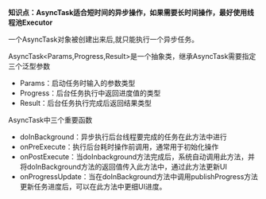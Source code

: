 

**知识点：AsyncTask适合短时间的异步操作，如果需要长时间操作，最好使用线程池Executor**

一个AsyncTask对象被创建出来后,就只能执行一个异步任务。


AsyncTask<Params,Progress,Result>是一个抽象类，继承AsyncTask需要指定三个泛型参数
* Params：启动任务时输入的参数类型
* Progress：后台任务执行中返回进度值的类型
* Result：后台任务执行完成后返回结果类型

AsyncTask中三个重要函数

* doInBackground：异步执行后台线程要完成的任务在此方法中进行
* onPreExecute：执行后台耗时操作前调用，通常用于初始化操作
* onPostExecute：当doInbackground方法完成后，系统自动调用此方法，并将doInBackground方法的返回值传入此方法中，通过此方法更新UI
* onProgressUpdate：当在doInBackground方法中调用publishProgress方法更新任务进度后，可以在此方法中更细UI进度。

